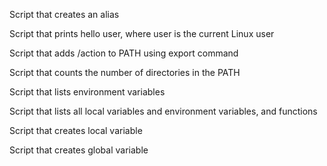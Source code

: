 Script that creates an alias

Script that prints hello user, where user is the current Linux user

Script that adds /action to PATH using export command

Script that counts  the number of directories in the PATH

Script that lists environment variables

Script that lists all local variables and environment variables, and functions

Script that creates local variable

Script that creates global variable


